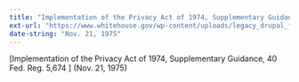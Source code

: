```yaml
---
title: "Implementation of the Privacy Act of 1974, Supplementary Guidance, 40 Fed. Reg. 5,674"
ext-url: "https://www.whitehouse.gov/wp-content/uploads/legacy_drupal_files/omb/assets/OMB/inforeg/implementation1974.pdf"
date-string: "Nov. 21, 1975"
---
```

[Implementation of the Privacy Act of 1974, Supplementary Guidance, 40 Fed. Reg. 5,674 ] (Nov. 21, 1975)
